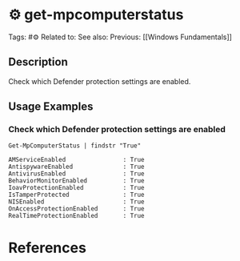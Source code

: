 # ⚙️ get-mpcomputerstatus

Tags: #⚙️
Related to:
See also:
Previous: [[Windows Fundamentals]]

## Description

Check which Defender protection settings are enabled.

## Usage Examples

### Check which Defender protection settings are enabled

	Get-MpComputerStatus | findstr "True"

```text
AMServiceEnabled                : True
AntispywareEnabled              : True
AntivirusEnabled                : True
BehaviorMonitorEnabled          : True
IoavProtectionEnabled           : True
IsTamperProtected               : True
NISEnabled                      : True
OnAccessProtectionEnabled       : True
RealTimeProtectionEnabled       : True
```

# References